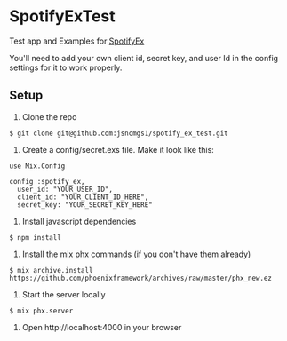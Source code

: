 # SpotifyExTest

Test app and Examples for [SpotifyEx](https://www.github.com/jsncmgs_1/spotify_ex)

You'll need to add your own client id, secret key, and user Id in the config settings for it to work properly.

## Setup

1. Clone the repo
  ```
  $ git clone git@github.com:jsncmgs1/spotify_ex_test.git
  ```

1. Create a config/secret.exs file. Make it look like this:
  ```
  use Mix.Config

  config :spotify_ex,
    user_id: "YOUR_USER_ID",
    client_id: "YOUR_CLIENT_ID_HERE",
    secret_key: "YOUR_SECRET_KEY_HERE"
  ```

1. Install javascript dependencies
  ```
  $ npm install
  ```

1. Install the mix phx commands (if you don't have them already)
  ```
  $ mix archive.install https://github.com/phoenixframework/archives/raw/master/phx_new.ez
  ```

1. Start the server locally
  ```
  $ mix phx.server
  ```

1. Open http://localhost:4000 in your browser
